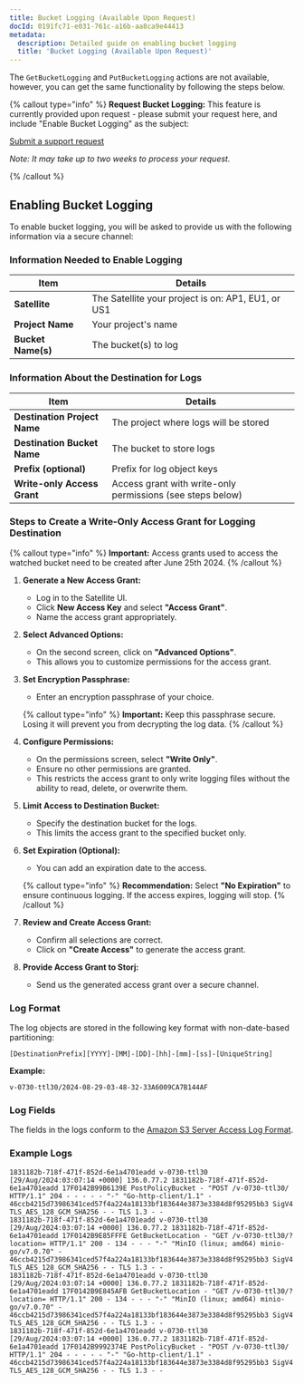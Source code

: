 ```yaml
---
title: Bucket Logging (Available Upon Request)
docId: 0191fc71-e031-761c-a16b-aa8ca9e44413
metadata:
  description: Detailed guide on enabling bucket logging
  title: 'Bucket Logging (Available Upon Request)'
---
```


The `GetBucketLogging` and `PutBucketLogging` actions are not available, however, you can get the same functionality by following the steps below.

{% callout type="info" %}
**Request Bucket Logging:** This feature is currently provided upon request - please submit your request here, and include "Enable Bucket Logging" as the subject: 

[Submit a support request](https://supportdcs.storj.io/hc/en-us/requests/new?ticket_form_id=360000379291)

_Note: It may take up to two weeks to process your request._

{% /callout %}

## Enabling Bucket Logging

To enable bucket logging, you will be asked to provide us with the following information via a secure channel:

### Information Needed to Enable Logging

| **Item**           | **Details**                                        |
|--------------------|----------------------------------------------------|
| **Satellite**      | The Satellite your project is on: AP1, EU1, or US1 |
| **Project Name**   | Your project's name                                |
| **Bucket Name(s)** | The bucket(s) to log                               |

### Information About the Destination for Logs

| **Item**                     | **Details**                                                |
|------------------------------|------------------------------------------------------------|
| **Destination Project Name** | The project where logs will be stored                      |
| **Destination Bucket Name**  | The bucket to store logs                                   |
| **Prefix (optional)**        | Prefix for log object keys                                 |
| **Write-only Access Grant**  | Access grant with write-only permissions (see steps below) |

### Steps to Create a Write-Only Access Grant for Logging Destination

{% callout type="info" %}
**Important:** Access grants used to access the watched bucket need to be created after June 25th 2024.
{% /callout %}

1. **Generate a New Access Grant:**

   - Log in to the Satellite UI.
   - Click **New Access Key** and select **"Access Grant"**.
   - Name the access grant appropriately.

2. **Select Advanced Options:**

   - On the second screen, click on **"Advanced Options"**.
   - This allows you to customize permissions for the access grant.

3. **Set Encryption Passphrase:**

   - Enter an encryption passphrase of your choice.

   {% callout type="info" %}
   **Important:** Keep this passphrase secure. Losing it will prevent you from decrypting the log data.
   {% /callout %}

4. **Configure Permissions:**

   - On the permissions screen, select **"Write Only"**.
   - Ensure no other permissions are granted.
   - This restricts the access grant to only write logging files without the ability to read, delete, or overwrite them.

5. **Limit Access to Destination Bucket:**

   - Specify the destination bucket for the logs.
   - This limits the access grant to the specified bucket only.

6. **Set Expiration (Optional):**

   - You can add an expiration date to the access.

   {% callout type="info" %}
   **Recommendation:** Select **"No Expiration"** to ensure continuous logging. If the access expires, logging will stop.
   {% /callout %}

7. **Review and Create Access Grant:**

   - Confirm all selections are correct.
   - Click on **"Create Access"** to generate the access grant.

8. **Provide Access Grant to Storj:**

   - Send us the generated access grant over a secure channel.

### Log Format

The log objects are stored in the following key format with non-date-based partitioning:
```
[DestinationPrefix][YYYY]-[MM]-[DD]-[hh]-[mm]-[ss]-[UniqueString]
```

**Example:**
```
v-0730-ttl30/2024-08-29-03-48-32-33A6009CA7B144AF
```


### Log Fields

The fields in the logs conform to the [Amazon S3 Server Access Log Format](https://docs.aws.amazon.com/AmazonS3/latest/userguide/LogFormat.html#log-record-fields).

### Example Logs

```
1831182b-718f-471f-852d-6e1a4701eadd v-0730-ttl30 [29/Aug/2024:03:07:14 +0000] 136.0.77.2 1831182b-718f-471f-852d-6e1a4701eadd 17F0142B99B6139E PostPolicyBucket - "POST /v-0730-ttl30/ HTTP/1.1" 204 - - - - - "-" "Go-http-client/1.1" - 46ccb4215d73986341ced57f4a224a18133bf183644e3873e3384d8f95295bb3 SigV4 TLS_AES_128_GCM_SHA256 - - TLS 1.3 - -
1831182b-718f-471f-852d-6e1a4701eadd v-0730-ttl30 [29/Aug/2024:03:07:14 +0000] 136.0.77.2 1831182b-718f-471f-852d-6e1a4701eadd 17F0142B9E85FFFE GetBucketLocation - "GET /v-0730-ttl30/?location= HTTP/1.1" 200 - 134 - - - "-" "MinIO (linux; amd64) minio-go/v7.0.70" - 46ccb4215d73986341ced57f4a224a18133bf183644e3873e3384d8f95295bb3 SigV4 TLS_AES_128_GCM_SHA256 - - TLS 1.3 - -
1831182b-718f-471f-852d-6e1a4701eadd v-0730-ttl30 [29/Aug/2024:03:07:14 +0000] 136.0.77.2 1831182b-718f-471f-852d-6e1a4701eadd 17F0142B9E845AFB GetBucketLocation - "GET /v-0730-ttl30/?location= HTTP/1.1" 200 - 134 - - - "-" "MinIO (linux; amd64) minio-go/v7.0.70" - 46ccb4215d73986341ced57f4a224a18133bf183644e3873e3384d8f95295bb3 SigV4 TLS_AES_128_GCM_SHA256 - - TLS 1.3 - -
1831182b-718f-471f-852d-6e1a4701eadd v-0730-ttl30 [29/Aug/2024:03:07:14 +0000] 136.0.77.2 1831182b-718f-471f-852d-6e1a4701eadd 17F0142B9992374E PostPolicyBucket - "POST /v-0730-ttl30/ HTTP/1.1" 204 - - - - - "-" "Go-http-client/1.1" - 46ccb4215d73986341ced57f4a224a18133bf183644e3873e3384d8f95295bb3 SigV4 TLS_AES_128_GCM_SHA256 - - TLS 1.3 - -
```
